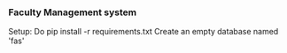 ### Faculty Management system

Setup:  Do pip install -r requirements.txt
		Create an empty database named 'fas'
